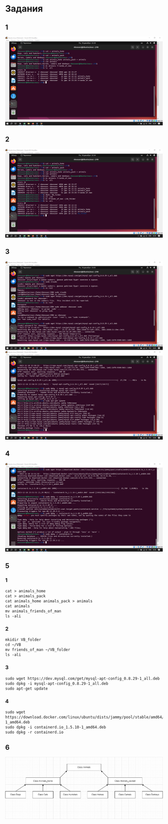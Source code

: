 # Задания
## 1
![Задание 1](https://raw.githubusercontent.com/VBcom/Examination_Final/main/1.png)
## 2
![Задание 2](https://raw.githubusercontent.com/VBcom/Examination_Final/main/2.png)
## 3
![Задание 3](https://raw.githubusercontent.com/VBcom/Examination_Final/main/3_1.png)
![Задание 3](https://raw.githubusercontent.com/VBcom/Examination_Final/main/3_2.png)
## 4
![Задание 4](https://raw.githubusercontent.com/VBcom/Examination_Final/main/4.png)
## 5
### 1
```
cat > animals_home    
cat > animals_pack
cat animals_home animals_pack > animals
cat animals
mv animals_friends_of_man
ls -ali
```
### 2
```
mkidir VB_folder
cd ~/VB
mv friends_of_man ~/VB_folder
ls -ali
```
### 3
```
sudo wget https://dev.mysql.com/get/mysql-apt-config_0.8.29-1_all.deb
sudo dpkg -i mysql-apt-config_0.8.29-1_all.deb
sudo apt-get update
```
### 4
```
sudo wget https://download.docker.com/linux/ubuntu/dists/jammy/pool/stable/amd64/containerd.io_1.5.10-1_amd64.deb
sudo dpkg -i containerd.io_1.5.10-1_amd64.deb
sudo dpkg -r containerd.io
```
## 6
![Задание 6](https://raw.githubusercontent.com/VBcom/Examination_Final/main/6.png)
